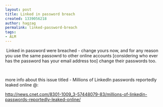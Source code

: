 ```yaml
---
layout: post
title: Linked in password breach
created: 1339056218
author: hagzag
permalink: linked-password-breach
tags:
- ALM
---
```

<p>&nbsp;Linked in password were breached - change yours now, and for any reason you use the same passowrd to other online accounts [considering who ever has the password has your email address too] change their passwords too.</p>
<p>&nbsp;</p>
<p>more info about this issue titled -&nbsp;Millions of LinkedIn passwords reportedly leaked online @:</p>
<p><a href="http://news.cnet.com/8301-1009_3-57448079-83/millions-of-linkedin-passwords-reportedly-leaked-online/">http://news.cnet.com/8301-1009_3-57448079-83/millions-of-linkedin-passwords-reportedly-leaked-online/</a></p>
<p>&nbsp;</p>
